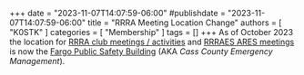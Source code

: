+++
date = "2023-11-07T14:07:59-06:00"
#publishdate = "2023-11-07T14:07:59-06:00"
title = "RRRA Meeting Location Change"
authors = [ "K0STK" ]
categories = [ "Membership" ]
tags = []
+++
As of October 2023 the location for
[RRRA club meetings / activities](/dates/club-meetings) and
[RRRAES ARES meetings](/date/ares-meetings) is now the
[Fargo Public Safety Building](/places/cass-county-emergency-management/)
(AKA *Cass County Emergency Management*).
<!--more-->
